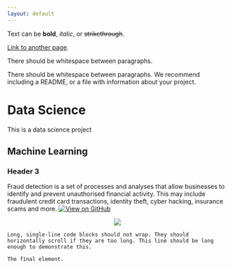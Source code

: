 ```yaml
---
layout: default
---
```


Text can be **bold**, _italic_, or ~~strikethrough~~.

[Link to another page](./another-page.html).

There should be whitespace between paragraphs.

There should be whitespace between paragraphs. We recommend including a README, or a file with information about your project.

# Data Science
This is a data science project

## Machine Learning


### Header 3

Fraud detection is a set of processes and analyses that allow businesses to identify and prevent unauthorised financial activity. This may include fraudulent credit card transactions, identity theft, cyber hacking, insurance scams and more.
[![View on GitHub](https://img.shields.io/badge/GitHub-View_on_GitHub-blue?logo=GitHub)](https://github.com/Rishabhanand1994/course_2)
<center><img src="images/fraud_detection.jpg"/></center>


```
Long, single-line code blocks should not wrap. They should horizontally scroll if they are too long. This line should be long enough to demonstrate this.
```

```
The final element.
```
